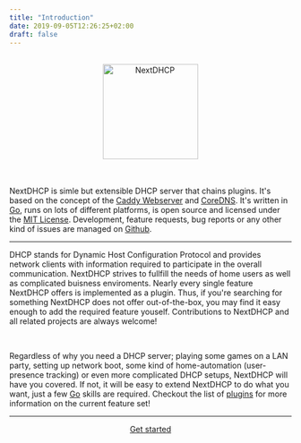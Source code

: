 ```yaml
---
title: "Introduction"
date: 2019-09-05T12:26:25+02:00
draft: false
---
```


<br />
<center><img src="/images/logos/nextdhcp-wo-text.svg" alt="NextDHCP" width="170px"></center>
<br />
<br />

NextDHCP is simle but extensible DHCP server that chains plugins. It's based on the concept of the [Caddy Webserver](https://caddyserver.com) and [CoreDNS](https://coredns.io). It's written in [Go](https://golang.org), runs on lots of different platforms, is open source and licensed under the [MIT License](https://github.com/nextdhcp/nextdhcp/blob/master/LICENSE). Development, feature requests, bug reports or any other kind of issues are managed on [Github](https://github.com/nextdhcp).

---

DHCP stands for Dynamic Host Configuration Protocol and provides network clients with information required to participate in the overall communication. NextDHCP strives to fullfill the needs of home users as well as complicated buisness enviroments. Nearly every single feature NextDHCP offers is implemented as a plugin. Thus, if you're searching for something NextDHCP does not offer out-of-the-box, you may find it easy enough to add the required feature youself. Contributions to NextDHCP and all related projects are always welcome!  
    
<br/>

Regardless of why you need a DHCP server; playing some games on a LAN party, setting up network boot, some kind of home-automation (user-presence tracking) or even more complicated DHCP setups, NextDHCP will have you covered. If not, it will be easy to extend NextDHCP to do what you want, just a few [Go](https://golang.org) skills are required. Checkout the list of [plugins](https://github.com/nextdhcp/nextdhcp/blob/master/README.md#plugins) for more information on the current feature set!

---

<center><a href="/blog/install/" class="button signup-button rounded raised">Get started</a></center>